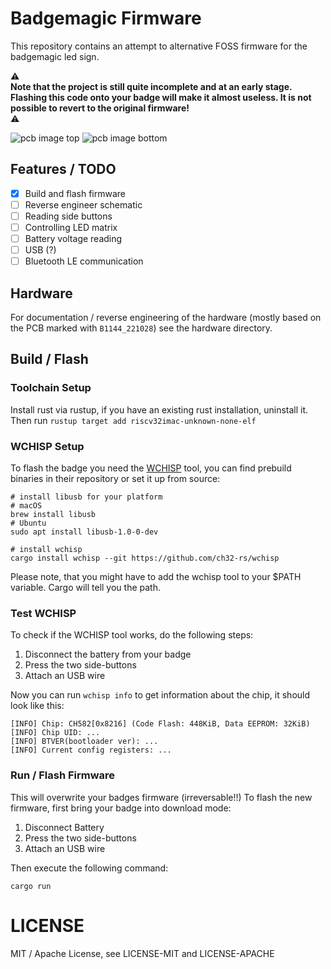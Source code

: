 # Badgemagic Firmware

This repository contains an attempt to alternative FOSS firmware for the badgemagic led sign.

⚠️ \
**Note that the project is still quite incomplete and at an early stage. Flashing this code onto your badge will make it almost useless. It is not possible to revert to the original firmware!**\
⚠️

![pcb image top](hardware/pcb_top_stitched.png)
![pcb image bottom](hardware/pcb_bottom_stiched.png)

## Features / TODO

- [x] Build and flash firmware
- [ ] Reverse engineer schematic
- [ ] Reading side buttons
- [ ] Controlling LED matrix
- [ ] Battery voltage reading
- [ ] USB (?)
- [ ] Bluetooth LE communication

## Hardware

For documentation / reverse engineering of the hardware (mostly based on the PCB marked with `B1144_221028`) see the hardware directory.

## Build / Flash

### Toolchain Setup

Install rust via rustup, if you have an existing rust installation, uninstall it. Then run
`rustup target add riscv32imac-unknown-none-elf`

### WCHISP Setup

To flash the badge you need the [WCHISP](https://github.com/ch32-rs/wchisp) tool,
you can find prebuild binaries in their repository or set it up from source:

```
# install libusb for your platform
# macOS
brew install libusb
# Ubuntu
sudo apt install libusb-1.0-0-dev

# install wchisp
cargo install wchisp --git https://github.com/ch32-rs/wchisp
```

Please note, that you might have to add the wchisp tool to your $PATH variable. Cargo will tell you the path.

### Test WCHISP

To check if the WCHISP tool works, do the following steps:

1. Disconnect the battery from your badge
2. Press the two side-buttons
3. Attach an USB wire

Now you can run `wchisp info` to get information about the chip, it should look like this:

```
[INFO] Chip: CH582[0x8216] (Code Flash: 448KiB, Data EEPROM: 32KiB)
[INFO] Chip UID: ...
[INFO] BTVER(bootloader ver): ...
[INFO] Current config registers: ...
```

### Run / Flash Firmware

This will overwrite your badges firmware (irreversable!!) To flash the new firmware, first bring your badge into download mode:

1. Disconnect Battery
2. Press the two side-buttons
3. Attach an USB wire

Then execute the following command:

```
cargo run
```

# LICENSE

MIT / Apache License, see LICENSE-MIT and LICENSE-APACHE

